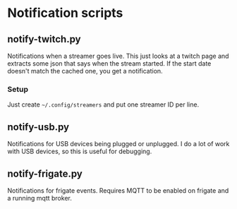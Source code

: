 # Notification scripts

## notify-twitch.py
Notifications when a streamer goes live. This just looks at a twitch page and extracts some json that says when the stream started. If the start date doesn't match the cached one, you get a notification.

### Setup
Just create `~/.config/streamers` and put one streamer ID per line.

## notify-usb.py
Notifications for USB devices being plugged or unplugged. I do a lot of work with USB devices, so this is useful for debugging.

## notify-frigate.py
Notifications for frigate events. Requires MQTT to be enabled on frigate and a running mqtt broker.
